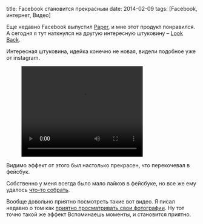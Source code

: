 title: Facebook становится прекрасным
date: 2014-02-09
tags: [Facebook, интернет, Видео]

Еще недавно Facebook выпустил [Paper](https://www.facebook.com/paper), и мне этот продукт понравился. А сегодня я тут наткнулся на другую интересную штуковину – [Look Back](https://www.facebook.com/lookback). 

Интересная штуковина, идейка конечно не новая, видели подобное уже от instagram.

<figure>
    <div class="if">
        <video width="320" height="240" controls>
            <source src="http://macgera.s3.amazonaws.com/old-media/files/statigram-best-moments-video.mp4" type="video/mp4">
            Ваш браузер слишком стар, зачем быть таким глупым и пользоваться им?
        </video>
    </div>
</figure>

Видимо эффект от этого был настолько прекрасен, что перекочевал в фейсбук.

Собственно у меня всегда было мало лайков в фейсбуке, но все же ему удалось [что-то собрать](https://www.facebook.com/photo.php?v=672285296143540&l=7656907273270775433).

Вообще довольно приятно посмотреть такие вот видео. Я писал недавно о том как [приятно просматривать свои фотографии](/blog/my-photo/). Ну тот точно такой же эффект Вспоминаешь моменты, и становится приятно.